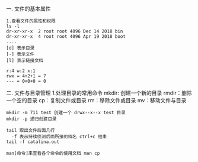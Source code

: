 一. 文件的基本属性

    1.查看文件的属性和权限
    ls -l
    dr-xr-xr-x  2 root root 4096 Dec 14 2018 bin
    dr-xr-xr-x  4 root root 4096 Apr 19 2018 boot
    ....
    [d] 表示目录
    [-] 表示文件
    [l] 表示链接文档

    r:4 w:2 x:1
    rwx = 4+2+1 = 7
    --- = 0+0+0 = 0

二. 文件与目录管理
     1.处理目录的常用命令
     mkdir: 创建一个新的目录
     rmdir：删除一个空的目录
     cp：复制文件或目录
     rm：移除文件或目录
     mv：移动文件与目录

    mkdir -m 711 test 创建一个 drwx--x--x test 目录
    mkdir -p 递归创建目录

    tail 取出文件后面几行
      -f 表示持续侦测后面所接的档名 ctrl+c 结束
    tail -f catalina.out

    man[命令]来查看各个命令的使用文档 man cp
